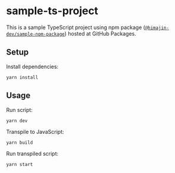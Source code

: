 # sample-ts-project

This is a sample TypeScript project using npm package ([`@himajin-dev/sample-npm-package`](https://github.com/himajin-dev/sample-npm-package)) hosted at GitHub Packages.

## Setup

Install dependencies:

```
yarn install
```

## Usage

Run script:

```
yarn dev
```

Transpile to JavaScript:

```
yarn build
```

Run transpiled script:

```
yarn start
```
